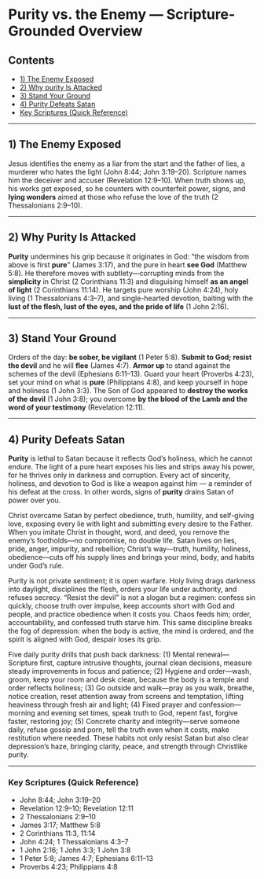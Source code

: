 # **Purity** vs. the Enemy — Scripture-Grounded Overview

## Contents

* [1) The Enemy Exposed](#1-the-enemy-exposed)  
* [2) Why purity Is Attacked](#2-why-purity-is-attacked)  
* [3) Stand Your Ground](#3-stand-your-ground)
* [4) Purity Defeats Satan](#4-purity-defeats-satan)
* [Key Scriptures (Quick Reference)](#key-scriptures-quick-reference)
  
---

## 1) The Enemy Exposed

Jesus identifies the enemy as a liar from the start and the father of lies, a murderer who hates the light (John 8:44; John 3:19–20). Scripture names him the deceiver and accuser (Revelation 12:9–10). When truth shows up, his works get exposed, so he counters with counterfeit power, signs, and **lying wonders** aimed at those who refuse the love of the truth (2 Thessalonians 2:9–10).

---

## 2) Why **Purity** Is Attacked

**Purity** undermines his grip because it originates in God: “the wisdom from above is first **pure**” (James 3:17), and the pure in heart **see God** (Matthew 5:8). He therefore moves with subtlety—corrupting minds from the **simplicity** in Christ (2 Corinthians 11:3) and disguising himself **as an angel of light** (2 Corinthians 11:14). He targets pure worship (John 4:24), holy living (1 Thessalonians 4:3–7), and single-hearted devotion, baiting with the **lust of the flesh, lust of the eyes, and the pride of life** (1 John 2:16).

---

## 3) Stand Your Ground

Orders of the day: **be sober, be vigilant** (1 Peter 5:8). **Submit to God; resist the devil** and he will **flee** (James 4:7). **Armor up** to stand against the schemes of the devil (Ephesians 6:11–13). Guard your heart (Proverbs 4:23), set your mind on what is **pure** (Philippians 4:8), and keep yourself in hope and holiness (1 John 3:3). The Son of God appeared to **destroy the works of the devil** (1 John 3:8); you overcome **by the blood of the Lamb and the word of your testimony** (Revelation 12:11).

---

## 4) **Purity** Defeats Satan

**Purity** is lethal to Satan because it reflects God’s holiness, which he cannot endure. The light of a pure heart exposes his lies and strips away his power, for he thrives only in darkness and corruption. Every act of sincerity, holiness, and devotion to God is like a weapon against him — a reminder of his defeat at the cross. In other words, signs of **purity** drains Satan of power over you.

Christ overcame Satan by perfect obedience, truth, humility, and self-giving love, exposing every lie with light and submitting every desire to the Father. When you imitate Christ in thought, word, and deed, you remove the enemy’s footholds—no compromise, no double life. Satan lives on lies, pride, anger, impurity, and rebellion; Christ’s way—truth, humility, holiness, obedience—cuts off his supply lines and brings your mind, body, and habits under God’s rule.

Purity is not private sentiment; it is open warfare. Holy living drags darkness into daylight, disciplines the flesh, orders your life under authority, and refuses secrecy. “Resist the devil” is not a slogan but a regimen: confess sin quickly, choose truth over impulse, keep accounts short with God and people, and practice obedience when it costs you. Chaos feeds him; order, accountability, and confessed truth starve him. This same discipline breaks the fog of depression: when the body is active, the mind is ordered, and the spirit is aligned with God, despair loses its grip.

Five daily purity drills that push back darkness: (1) Mental renewal—Scripture first, capture intrusive thoughts, journal clean decisions, measure steady improvements in focus and patience; (2) Hygiene and order—wash, groom, keep your room and desk clean, because the body is a temple and order reflects holiness; (3) Go outside and walk—pray as you walk, breathe, notice creation, reset attention away from screens and temptation, lifting heaviness through fresh air and light; (4) Fixed prayer and confession—morning and evening set times, speak truth to God, repent fast, forgive faster, restoring joy; (5) Concrete charity and integrity—serve someone daily, refuse gossip and porn, tell the truth even when it costs, make restitution where needed. These habits not only resist Satan but also clear depression’s haze, bringing clarity, peace, and strength through Christlike purity.

---

### Key Scriptures (Quick Reference)

* John 8:44; John 3:19–20  
* Revelation 12:9–10; Revelation 12:11  
* 2 Thessalonians 2:9–10  
* James 3:17; Matthew 5:8  
* 2 Corinthians 11:3, 11:14  
* John 4:24; 1 Thessalonians 4:3–7  
* 1 John 2:16; 1 John 3:3; 1 John 3:8  
* 1 Peter 5:8; James 4:7; Ephesians 6:11–13  
* Proverbs 4:23; Philippians 4:8
